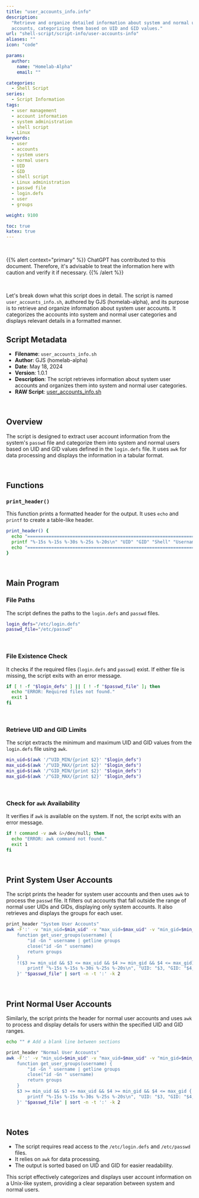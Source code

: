```yaml
---
title: "user_accounts_info.info"
description:
  "Retrieve and organize detailed information about system and normal user
  accounts, categorizing them based on UID and GID values."
url: "shell-script/script-info/user-accounts-info"
aliases: ""
icon: "code"

params:
  author:
    name: "Homelab-Alpha"
    email: ""

categories:
  - Shell Script
series:
  - Script Information
tags:
  - user management
  - account information
  - system administration
  - shell script
  - Linux
keywords:
  - user
  - accounts
  - system users
  - normal users
  - UID
  - GID
  - shell script
  - Linux administration
  - passwd file
  - login.defs
  - user
  - groups

weight: 9100

toc: true
katex: true
---
```


<br />

{{% alert context="primary" %}} ChatGPT has contributed to this document.
Therefore, it's advisable to treat the information here with caution and verify
it if necessary. {{% /alert %}}

<br />

Let's break down what this script does in detail. The script is named
`user_accounts_info.sh`, authored by GJS (homelab-alpha), and its purpose is to
retrieve and organize information about system user accounts. It categorizes the
accounts into system and normal user categories and displays relevant details in
a formatted manner.

## Script Metadata

- **Filename**: `user_accounts_info.sh`
- **Author**: GJS (homelab-alpha)
- **Date**: May 18, 2024
- **Version**: 1.0.1
- **Description**: The script retrieves information about system user accounts
  and organizes them into system and normal user categories.
- **RAW Script**: [user_accounts_info.sh]

<br />

## Overview

The script is designed to extract user account information from the system's
`passwd` file and categorize them into system and normal users based on UID and
GID values defined in the `login.defs` file. It uses `awk` for data processing
and displays the information in a tabular format.

<br />

## Functions

### `print_header()`

This function prints a formatted header for the output. It uses `echo` and
`printf` to create a table-like header.

```bash
print_header() {
  echo "==========================================================================================================="
  printf "%-15s %-15s %-30s %-25s %-20s\n" "UID" "GID" "Shell" "Username" "Groups"
  echo "==========================================================================================================="
}
```

<br />

## Main Program

### File Paths

The script defines the paths to the `login.defs` and `passwd` files.

```bash
login_defs="/etc/login.defs"
passwd_file="/etc/passwd"
```

<br />

### File Existence Check

It checks if the required files (`login.defs` and `passwd`) exist. If either
file is missing, the script exits with an error message.

```bash
if [ ! -f "$login_defs" ] || [ ! -f "$passwd_file" ]; then
  echo "ERROR: Required files not found."
  exit 1
fi
```

<br />

### Retrieve UID and GID Limits

The script extracts the minimum and maximum UID and GID values from the
`login.defs` file using `awk`.

```bash
min_uid=$(awk '/^UID_MIN/{print $2}' "$login_defs")
max_uid=$(awk '/^UID_MAX/{print $2}' "$login_defs")
min_gid=$(awk '/^GID_MIN/{print $2}' "$login_defs")
max_gid=$(awk '/^GID_MAX/{print $2}' "$login_defs")
```

<br />

### Check for `awk` Availability

It verifies if `awk` is available on the system. If not, the script exits with
an error message.

```bash
if ! command -v awk &>/dev/null; then
  echo "ERROR: awk command not found."
  exit 1
fi
```

<br />

## Print System User Accounts

The script prints the header for system user accounts and then uses `awk` to
process the `passwd` file. It filters out accounts that fall outside the range
of normal user UIDs and GIDs, displaying only system accounts. It also retrieves
and displays the groups for each user.

```bash
print_header "System User Accounts"
awk -F':' -v "min_uid=$min_uid" -v "max_uid=$max_uid" -v "min_gid=$min_gid" -v "max_gid=$max_gid" '
    function get_user_groups(username) {
        "id -Gn " username | getline groups
        close("id -Gn " username)
        return groups
    }
    !($3 >= min_uid && $3 <= max_uid && $4 >= min_gid && $4 <= max_gid) {
        printf "%-15s %-15s %-30s %-25s %-20s\n", "UID: "$3, "GID: "$4, "Shell: "$7, $1, get_user_groups($1)
    }' "$passwd_file" | sort -n -t ':' -k 2
```

<br />

## Print Normal User Accounts

Similarly, the script prints the header for normal user accounts and uses `awk`
to process and display details for users within the specified UID and GID
ranges.

```bash
echo "" # Add a blank line between sections

print_header "Normal User Accounts"
awk -F':' -v "min_uid=$min_uid" -v "max_uid=$max_uid" -v "min_gid=$min_gid" -v "max_gid=$max_gid" '
    function get_user_groups(username) {
        "id -Gn " username | getline groups
        close("id -Gn " username)
        return groups
    }
    $3 >= min_uid && $3 <= max_uid && $4 >= min_gid && $4 <= max_gid {
        printf "%-15s %-15s %-30s %-25s %-20s\n", "UID: "$3, "GID: "$4, "Shell: "$7, $1, get_user_groups($1)
    }' "$passwd_file" | sort -n -t ':' -k 2
```

<br />

## Notes

- The script requires read access to the `/etc/login.defs` and `/etc/passwd`
  files.
- It relies on `awk` for data processing.
- The output is sorted based on UID and GID for easier readability.

This script effectively categorizes and displays user account information on a
Unix-like system, providing a clear separation between system and normal users.

[user_accounts_info.sh]:
  https://raw.githubusercontent.com/homelab-alpha/shell-script/main/scripts/user_accounts_info.sh
